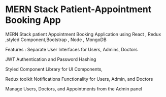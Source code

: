 # MERN Stack Patient-Appointment Booking App
MERN Stack patient Appointment Booking Application using React , Redux ,styled Component,Bootstrap , Node , MongoDB

Features :
Separate User Interfaces for Users, Admins, Doctors

JWT Authentication and Password Hashing

Styled Component Library for UI Components,

Redux toolkit
Notifications Functionality for Users, Admin, and Doctors

Manage Users, Doctors, and Appointments from the Admin panel
